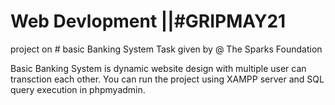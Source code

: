 # Web Devlopment ||#GRIPMAY21
project on # basic Banking System
Task given by @ The Sparks Foundation 

Basic Banking System is dynamic website design with multiple user can transction each other.
You can run the project using XAMPP server and SQL query execution in phpmyadmin.


